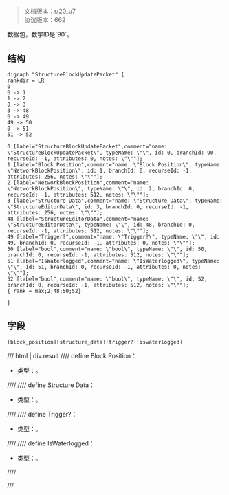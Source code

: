 # <!-- md:samp StructureBlockUpdatePacket -->

> 文档版本：r/20_u7<br/>协议版本：662

<!-- md:samp StructureBlockUpdatePacket -->数据包，数字ID是`90`。

## 结构

```viz
digraph "StructureBlockUpdatePacket" {
rankdir = LR
0
0 -> 1
1 -> 2
0 -> 3
3 -> 48
0 -> 49
49 -> 50
0 -> 51
51 -> 52

0 [label="StructureBlockUpdatePacket",comment="name: \"StructureBlockUpdatePacket\", typeName: \"\", id: 0, branchId: 90, recurseId: -1, attributes: 0, notes: \"\""];
1 [label="Block Position",comment="name: \"Block Position\", typeName: \"NetworkBlockPosition\", id: 1, branchId: 0, recurseId: -1, attributes: 256, notes: \"\""];
2 [label="NetworkBlockPosition",comment="name: \"NetworkBlockPosition\", typeName: \"\", id: 2, branchId: 0, recurseId: -1, attributes: 512, notes: \"\""];
3 [label="Structure Data",comment="name: \"Structure Data\", typeName: \"StructureEditorData\", id: 3, branchId: 0, recurseId: -1, attributes: 256, notes: \"\""];
48 [label="StructureEditorData",comment="name: \"StructureEditorData\", typeName: \"\", id: 48, branchId: 0, recurseId: -1, attributes: 512, notes: \"\""];
49 [label="Trigger?",comment="name: \"Trigger?\", typeName: \"\", id: 49, branchId: 0, recurseId: -1, attributes: 0, notes: \"\""];
50 [label="bool",comment="name: \"bool\", typeName: \"\", id: 50, branchId: 0, recurseId: -1, attributes: 512, notes: \"\""];
51 [label="IsWaterlogged",comment="name: \"IsWaterlogged\", typeName: \"\", id: 51, branchId: 0, recurseId: -1, attributes: 0, notes: \"\""];
52 [label="bool",comment="name: \"bool\", typeName: \"\", id: 52, branchId: 0, recurseId: -1, attributes: 512, notes: \"\""];
{ rank = max;2;48;50;52}

}

```

## 字段

```title='StructureBlockUpdatePacket'
[block_position][structure_data][trigger?][iswaterlogged]
```

/// html | div.result
//// define
Block Position：[<!-- md:samp NetworkBlockPosition -->](../types/networkblockposition.md)

- 类型：<!-- md:samp NetworkBlockPosition -->。


////
//// define
Structure Data：[<!-- md:samp StructureEditorData -->](../types/structureeditordata.md)

- 类型：<!-- md:samp StructureEditorData -->。


////
//// define
Trigger?：<!-- md:samp bool -->

- 类型：<!-- md:samp bool -->。


////
//// define
IsWaterlogged：<!-- md:samp bool -->

- 类型：<!-- md:samp bool -->。


////

///

